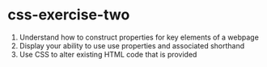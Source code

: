 # css-exercise-two
1) Understand how to construct properties for key elements of a webpage
2) Display your ability to use use properties and associated shorthand
3) Use CSS to alter existing HTML code that is provided
